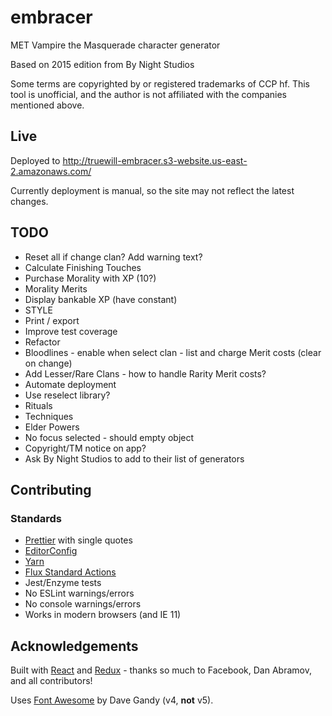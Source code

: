 # embracer

MET Vampire the Masquerade character generator

Based on 2015 edition from By Night Studios

Some terms are copyrighted by or registered trademarks of CCP hf.
This tool is unofficial, and the author is not affiliated with the companies mentioned above.

## Live

Deployed to http://truewill-embracer.s3-website.us-east-2.amazonaws.com/

Currently deployment is manual, so the site may not reflect the latest changes.

## TODO

* Reset all if change clan? Add warning text?
* Calculate Finishing Touches
* Purchase Morality with XP (10?)
* Morality Merits
* Display bankable XP (have constant)
* STYLE
* Print / export
* Improve test coverage
* Refactor
* Bloodlines - enable when select clan - list and charge Merit costs (clear on change)
* Add Lesser/Rare Clans - how to handle Rarity Merit costs?
* Automate deployment
* Use reselect library?
* Rituals
* Techniques
* Elder Powers
* No focus selected - should empty object
* Copyright/TM notice on app?
* Ask By Night Studios to add to their list of generators

## Contributing

### Standards

* [Prettier](https://prettier.io/) with single quotes
* [EditorConfig](http://editorconfig.org/)
* [Yarn](https://yarnpkg.com/en/)
* [Flux Standard Actions](https://github.com/acdlite/flux-standard-action)
* Jest/Enzyme tests
* No ESLint warnings/errors
* No console warnings/errors
* Works in modern browsers (and IE 11)

## Acknowledgements

Built with [React](https://reactjs.org/) and [Redux](https://redux.js.org/) - thanks so much to Facebook, Dan Abramov, and all contributors!

Uses [Font Awesome](http://fontawesome.io) by Dave Gandy (v4, **not** v5).
